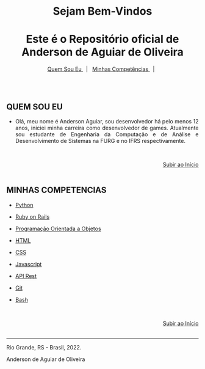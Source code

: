 # <center>Sejam Bem-Vindos


<div align="center"><h1 align="center"><span id="home"></span>Este é o Repositório oficial de<br> <b>Anderson de Aguiar de Oliveira</b></h1>
<p align="center">
    <a href="#quem-sou-eu"> Quem Sou Eu </a>&nbsp;&nbsp;|&nbsp;&nbsp;
    <a href="#minhas-competencias"> Minhas Competências </a>&nbsp;&nbsp;|&nbsp;&nbsp;
</p>
</div>


<br><br>

## QUEM SOU EU

* <p align='justify'>Olá, meu nome é Anderson Aguiar, sou desenvolvedor há pelo menos 12 anos, iniciei minha carreira como desenvolvedor de games. Atualmente sou estudante de Engenharia da Computação e de Análise e Desenvolvimento de Sistemas na FURG e no IFRS respectivamente.</p>

<br><div align="right">[Subir ao Início](#home)</div><br>
 
## MINHAS COMPETENCIAS

* [Python](https://www.linkedin.com/in/anderson-de-aguiar-de-oliveira/details/skills/)
  
* [Ruby on Rails](https://www.linkedin.com/in/anderson-de-aguiar-de-oliveira/details/skills/)

* [Programação Orientada a Objetos](https://www.linkedin.com/in/anderson-de-aguiar-de-oliveira/details/skills/)

* [HTML](https://www.linkedin.com/in/anderson-de-aguiar-de-oliveira/details/skills/)
  
* [CSS](https://www.linkedin.com/in/anderson-de-aguiar-de-oliveira/details/skills/)

* [Javascript](https://www.linkedin.com/in/anderson-de-aguiar-de-oliveira/details/skills/)

* [API Rest](https://www.linkedin.com/in/anderson-de-aguiar-de-oliveira/details/skills/)
  
* [Git](https://www.linkedin.com/in/anderson-de-aguiar-de-oliveira/details/skills/)
  
* [Bash](https://www.linkedin.com/in/anderson-de-aguiar-de-oliveira/details/skills/)

<br><div align="right">[Subir ao Início](#home)</div><br>


-----

Rio Grande, RS - Brasil, 2022.

Anderson de Aguiar de Oliveira
